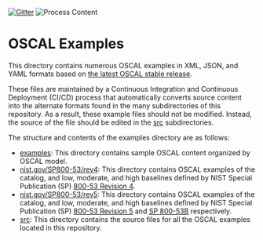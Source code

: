[![Gitter](https://img.shields.io/gitter/room/usnistgov-OSCAL/Lobby)](https://gitter.im/usnistgov-OSCAL/Lobby) ![Process Content](https://github.com/usnistgov/oscal-content/workflows/Process%20Content/badge.svg?branch=main)

# OSCAL Examples

This directory contains numerous OSCAL examples in XML, JSON, and YAML formats based on [the latest OSCAL stable release](github.com/usnistgov/OSCAL/releases/latest).

These files are maintained by a Continuous Integration and Continuous Deployment (CI/CD) process that automatically converts source content into the alternate formats found in the many subdirectories of this repository. As a result, these example files should not be modified. Instead, the source of the file should be edited in the [src](src) subdirectories.

The structure and contents of the examples directory are as follows:

- [examples](examples): This directory contains sample OSCAL content organized by OSCAL model.
- [nist.gov/SP800-53/rev4](nist.gov/SP800-53/rev4): This directory contains OSCAL examples of the catalog, and low, moderate, and high baselines defined by NIST Special Publication (SP) [800-53 Revision 4](https://csrc.nist.gov/publications/detail/sp/800-53/rev-4/final).
- [nist.gov/SP800-53/rev5](nist.gov/SP800-53/rev5): This directory contains OSCAL examples of the catalog, and low, moderate, and high baselines defined by NIST Special Publication (SP) [800-53 Revision 5](https://csrc.nist.gov/publications/detail/sp/800-53/rev-5/final) and [SP 800-53B](https://csrc.nist.gov/publications/detail/sp/800-53b/final) respectively.
- [src](src): This directory contains the source files for all the OSCAL examples located in this repository.


